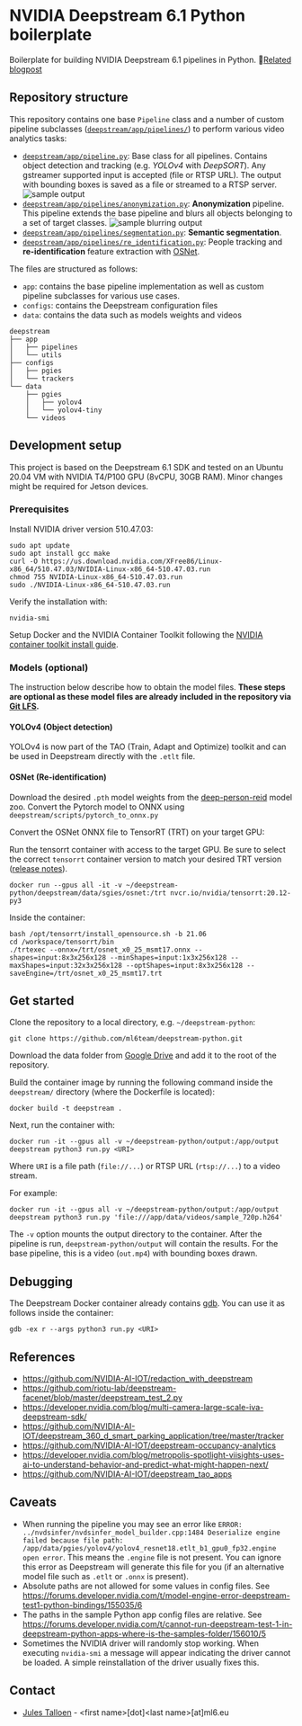 # NVIDIA Deepstream 6.1 Python boilerplate
Boilerplate for building NVIDIA Deepstream 6.1 pipelines in Python.
📖[Related blogpost](https://blog.ml6.eu/getting-started-with-custom-nvidia-deepstream-6-0-pipelines-in-python-935154dd9237)

## Repository structure
This repository contains one base `Pipeline` class and a number of custom pipeline subclasses ([`deepstream/app/pipelines/`](https://github.com/ml6team/deepstream-python/tree/master/deepstream/app/pipelines)) to perform various video analytics tasks:
- [`deepstream/app/pipeline.py`](https://github.com/ml6team/deepstream-python/blob/master/deepstream/app/pipeline.py): Base class for all pipelines. Contains object detection and tracking (e.g. *YOLOv4* with *DeepSORT*). Any gstreamer supported input is accepted (file or RTSP URL). The output with bounding boxes is saved as a file or streamed to a RTSP server.
 ![sample output](docs/assets/pgie-nvdcf.gif)
- [`deepstream/app/pipelines/anonymization.py`](https://github.com/ml6team/deepstream-python/blob/master/deepstream/app/pipelines/anonymization.py): **Anonymization** pipeline. This pipeline extends the base pipeline and blurs all objects belonging to a set of target classes.
 ![sample blurring output](docs/assets/yolov4-nvdcf-blurring.gif)
- [`deepstream/app/pipelines/segmentation.py`](https://github.com/ml6team/deepstream-python/blob/master/deepstream/app/pipelines/segmentation.py): **Semantic segmentation**.
- [`deepstream/app/pipelines/re_identification.py`](https://github.com/ml6team/deepstream-python/blob/master/deepstream/app/pipelines/re_identification.py): People tracking and **re-identification** feature extraction with [OSNet](https://github.com/KaiyangZhou/deep-person-reid).


The files are structured as follows:
- `app`: contains the base pipeline implementation as well as custom pipeline subclasses for various use cases.
- `configs`: contains the Deepstream configuration files
- `data`: contains the data such as models weights and videos

```
deepstream
├── app
│   ├── pipelines
│   └── utils
├── configs
│   ├── pgies
│   └── trackers
└── data
    ├── pgies
    │   ├── yolov4
    │   └── yolov4-tiny
    └── videos
```

## Development setup

This project is based on the Deepstream 6.1 SDK and tested on an Ubuntu 20.04 VM with NVIDIA T4/P100 GPU (8vCPU, 30GB RAM). Minor changes might be required for Jetson devices.

### Prerequisites
Install NVIDIA driver version 510.47.03:
```shell
sudo apt update
sudo apt install gcc make
curl -O https://us.download.nvidia.com/XFree86/Linux-x86_64/510.47.03/NVIDIA-Linux-x86_64-510.47.03.run
chmod 755 NVIDIA-Linux-x86_64-510.47.03.run
sudo ./NVIDIA-Linux-x86_64-510.47.03.run
```

Verify the installation with:
```shell
nvidia-smi
```

Setup Docker and the NVIDIA Container Toolkit following the [NVIDIA container toolkit install guide](https://docs.nvidia.com/datacenter/cloud-native/container-toolkit/install-guide.html#docker).

### Models (optional)
The instruction below describe how to obtain the model files. **These steps are optional as these model files are already included in the repository via [Git LFS](https://git-lfs.github.com/).**

#### YOLOv4 (Object detection)
YOLOv4 is now part of the TAO (Train, Adapt and Optimize) toolkit and can be used in Deepstream directly with the `.etlt` file.

#### OSNet (Re-identification)
Download the desired `.pth` model weights from the [deep-person-reid](https://github.com/KaiyangZhou/deep-person-reid) model zoo. 
Convert the Pytorch model to ONNX using `deepstream/scripts/pytorch_to_onnx.py`

Convert the OSNet ONNX file to TensorRT (TRT) on your target GPU:

Run the tensorrt container with access to the target GPU. Be sure to select the correct `tensorrt` container version to match your desired TRT version ([release notes](https://docs.nvidia.com/deeplearning/tensorrt/container-release-notes/index.html)).
```shell
docker run --gpus all -it -v ~/deepstream-python/deepstream/data/sgies/osnet:/trt nvcr.io/nvidia/tensorrt:20.12-py3
```

Inside the container:
```shell
bash /opt/tensorrt/install_opensource.sh -b 21.06
cd /workspace/tensorrt/bin
./trtexec --onnx=/trt/osnet_x0_25_msmt17.onnx --shapes=input:8x3x256x128 --minShapes=input:1x3x256x128 --maxShapes=input:32x3x256x128 --optShapes=input:8x3x256x128 --saveEngine=/trt/osnet_x0_25_msmt17.trt
```

## Get started
Clone the repository to a local directory, e.g. `~/deepstream-python`:
```shell
git clone https://github.com/ml6team/deepstream-python.git
```

Download the data folder from [Google Drive](https://drive.google.com/file/d/1xu22FTWw0Cx4bOgrKUVtZU1VMHt3Oml8/view?usp=sharing) and add it to the root of the repository.

Build the container image by running the following command inside the `deepstream/` directory (where the Dockerfile is located):
```shell
docker build -t deepstream .
```

Next, run the container with:
```shell
docker run -it --gpus all -v ~/deepstream-python/output:/app/output deepstream python3 run.py <URI>
```
Where `URI` is a file path (`file://...`) or RTSP URL (`rtsp://...`) to a video stream.

For example:
```shell
docker run -it --gpus all -v ~/deepstream-python/output:/app/output deepstream python3 run.py 'file:///app/data/videos/sample_720p.h264'
```
The `-v` option mounts the output directory to the container. After the pipeline is run, `deepstream-python/output` will contain the results. For the base pipeline, this is a video (`out.mp4`) with bounding boxes drawn.

## Debugging
The Deepstream Docker container already contains [gdb](https://www.gnu.org/software/gdb/). You can use it as follows inside the container:
```shell
gdb -ex r --args python3 run.py <URI>
```

## References
- https://github.com/NVIDIA-AI-IOT/redaction_with_deepstream
- https://github.com/riotu-lab/deepstream-facenet/blob/master/deepstream_test_2.py
- https://developer.nvidia.com/blog/multi-camera-large-scale-iva-deepstream-sdk/
- https://github.com/NVIDIA-AI-IOT/deepstream_360_d_smart_parking_application/tree/master/tracker
- https://github.com/NVIDIA-AI-IOT/deepstream-occupancy-analytics
- https://developer.nvidia.com/blog/metropolis-spotlight-viisights-uses-ai-to-understand-behavior-and-predict-what-might-happen-next/
- https://github.com/NVIDIA-AI-IOT/deepstream_tao_apps

## Caveats
- When running the pipeline you may see an error like `ERROR: ../nvdsinfer/nvdsinfer_model_builder.cpp:1484 Deserialize engine failed because file path: /app/data/pgies/yolov4/yolov4_resnet18.etlt_b1_gpu0_fp32.engine open error`. This means the `.engine` file is not present. You can ignore this error as Deepstream will generate this file for you (if an alternative model file such as `.etlt` or `.onnx` is present).
- Absolute paths are not allowed for some values in config files. See https://forums.developer.nvidia.com/t/model-engine-error-deepstream-test1-python-bindings/155035/6
- The paths in the sample Python app config files are relative. See https://forums.developer.nvidia.com/t/cannot-run-deepstream-test-1-in-deepstream-python-apps-where-is-the-samples-folder/156010/5
- Sometimes the NVIDIA driver will randomly stop working. When executing `nvidia-smi` a message will appear indicating the driver cannot be loaded. A simple reinstallation of the driver usually fixes this.

## Contact
- [Jules Talloen](https://julestalloen.eu/) - \<first name>[dot]\<last name>[at]ml6.eu
